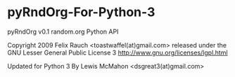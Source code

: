 pyRndOrg-For-Python-3
=====================

pyRndOrg v0.1
random.org Python API

Copyright 2009 Felix Rauch <toastwaffel(at)gmail.com>
released under the GNU Lesser General Public License 3
http://www.gnu.org/licenses/lgpl.html

Updated for Python 3 By Lewis McMahon
<dsgreat3(at)gmail.com>